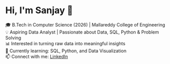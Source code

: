 # Hi, I'm Sanjay 👋  

🎓 B.Tech in Computer Science (2026) | Mallareddy College of Engineering  
💡 Aspiring Data Analyst | Passionate about Data, SQL, Python & Problem Solving  
📊 Interested in turning raw data into meaningful insights  
🌱 Currently learning: SQL, Python, and Data Visualization  
📫 Connect with me: [LinkedIn](https://www.linkedin.com/in/sanjaynarra)
